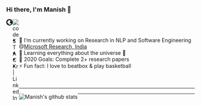 ### Hi there, I'm Manish 👋

[<img align="left" alt="manishshettym.github.io" width="17px" src="https://raw.githubusercontent.com/iconic/open-iconic/master/svg/globe.svg" />][website]
[<img align="left" alt="codeSTACKr | LinkedIn" width="17px" src="https://cdn.jsdelivr.net/npm/simple-icons@v3/icons/linkedin.svg" />][linkedin]

<br />
<br />

- 🔭 I’m currently working on Research in NLP and Software Engineering @[Microsoft Research, India](https://www.microsoft.com/en-us/research/lab/microsoft-research-india/)
- 🌱 Learning everything about the universe 🤣
- 🥅 2020 Goals: Complete 2+ research papers
- ⚡ Fun fact: I love to beatbox & play basketball

<br />

---

<img align="left" style="display:flex; max-width:50%" src="https://github-readme-stats.vercel.app/api?username=ManishShettyM&hide_title=true&show_icons=true&hide=contribs&include_all_commits=true" alt="Manish's github stats" />

<!-- <img align="right" style="display:flex" src="https://github-readme-stats.vercel.app/api/top-langs/?username=ManishShettyM" /> -->

---


[website]: https://manishshettym.github.io
[linkedin]: https://linkedin.com/in/manishshettym
